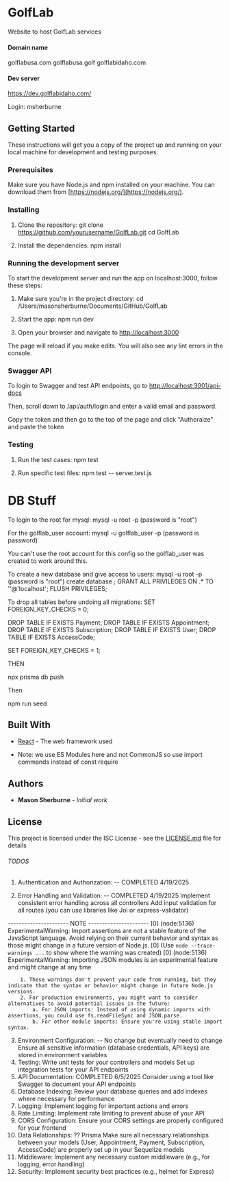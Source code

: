 # GolfLab
Website to host GolfLab services

#### Domain name ####
golflabusa.com
golflabusa.golf
golflabidaho.com

#### Dev server ####
https://dev.golflabidaho.com/

Login: msherburne

## Getting Started

These instructions will get you a copy of the project up and running on your local machine for development and testing purposes.

### Prerequisites

Make sure you have Node.js and npm installed on your machine. You can download them from [https://nodejs.org/](https://nodejs.org/).

### Installing

1. Clone the repository:
git clone https://github.com/yourusername/GolfLab.git
cd GolfLab

2. Install the dependencies:
npm install


### Running the development server

To start the development server and run the app on localhost:3000, follow these steps:

1. Make sure you're in the project directory:
cd /Users/masonsherburne/Documents/GitHub/GolfLab

2. Start the app:
npm run dev

3. Open your browser and navigate to [http://localhost:3000](http://localhost:3000)

The page will reload if you make edits. You will also see any lint errors in the console.

### Swagger API
To login to Swagger and test API endpoints, go to [http://localhost:3001/api-docs](http://localhost:3001/api-docs)

Then, scroll down to /api/auth/login and enter a valid email and password.

Copy the token and then go to the top of the page and click "Authoraize" and paste the token

### Testing
1. Run the test cases:
npm test

2. Run specific test files:
npm test -- server.test.js

# DB Stuff
To login to the root for mysql: 
mysql -u root -p 
(password is "root")

For the golflab_user account:
mysql -u golflab_user -p
(password is password)

You can't use the root account for this config so the golflab_user was created to work around this. 

To create a new database and give access to users:
mysql -u root -p 
(password is "root")
create database <db name>;
GRANT ALL PRIVILEGES ON <db name>.* TO '<user>'@'localhost';
FLUSH PRIVILEGES;

To drop all tables before undoing all migrations:
SET FOREIGN_KEY_CHECKS = 0;

DROP TABLE IF EXISTS Payment;
DROP TABLE IF EXISTS Appointment;
DROP TABLE IF EXISTS Subscription;
DROP TABLE IF EXISTS User;
DROP TABLE IF EXISTS AccessCode;

SET FOREIGN_KEY_CHECKS = 1;

THEN

npx prisma db push

Then

npm run seed


## Built With

* [React](https://reactjs.org/) - The web framework used

* Note: we use ES Modules here and not CommonJS so use import commands instead of const require

## Authors

* **Mason Sherburne** - *Initial work*

## License

This project is licensed under the ISC License - see the [LICENSE.md](LICENSE.md) file for details




###### TODOS ######
1. Authentication and Authorization: -- COMPLETED 4/19/2025
<!-- Implement user authentication (login, logout, register)
Set up middleware for protecting routes that require authentication
Implement role-based access control if needed (e.g., admin vs regular user) -->
2. Error Handling and Validation: -- COMPLETED 4/19/2025
Implement consistent error handling across all controllers
Add input validation for all routes (you can use libraries like Joi or express-validator)

---------------------- NOTE ----------------------
[0] (node:5136) ExperimentalWarning: Import assertions are not a stable feature of the JavaScript language. Avoid relying on their current behavior and syntax as those might change in a future version of Node.js.
[0] (Use `node --trace-warnings ...` to show where the warning was created)
[0] (node:5136) ExperimentalWarning: Importing JSON modules is an experimental feature and might change at any time

        1. These warnings don't prevent your code from running, but they indicate that the syntax or behavior might change in future Node.js versions.
        2. For production environments, you might want to consider alternatives to avoid potential issues in the future:
            a. For JSON imports: Instead of using dynamic imports with assertions, you could use fs.readFileSync and JSON.parse.
            b. For other module imports: Ensure you're using stable import syntax.

3. Environment Configuration: -- No change but eventually need to change
Ensure all sensitive information (database credentials, API keys) are stored in environment variables
4. Testing:
Write unit tests for your controllers and models
Set up integration tests for your API endpoints
5. API Documentation: COMPLETED 6/5/2025
Consider using a tool like Swagger to document your API endpoints
6. Database Indexing:
Review your database queries and add indexes where necessary for performance
7. Logging:
Implement logging for important actions and errors
8. Rate Limiting:
Implement rate limiting to prevent abuse of your API
9. CORS Configuration:
Ensure your CORS settings are properly configured for your frontend
10. Data Relationships: ?? Prisma
Make sure all necessary relationships between your models (User, Appointment, Payment, Subscription, AccessCode) are properly set up in your Sequelize models
11. Middleware:
Implement any necessary custom middleware (e.g., for logging, error handling)
12. Security:
Implement security best practices (e.g., helmet for Express)
